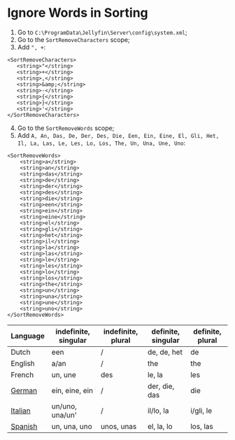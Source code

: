 # Ignore Words in Sorting

1. Go to `C:\ProgramData\Jellyfin\Server\config\system.xml`;
2. Go to the `SortRemoveCharacters` scope;
3. Add `", +`:
 ```
<SortRemoveCharacters>
    <string>"</string>
    <string>+</string>
    <string>,</string>
    <string>&amp;</string>
    <string>-</string>
    <string>{</string>
    <string>}</string>
    <string>'</string>
</SortRemoveCharacters>
```
4. Go to the `SortRemoveWords` scope;
5. Add `A, An, Das, De, Der, Des, Die, Een, Ein, Eine, El, Gli, Het, Il, La, Las, Le, Les, Lo, Los, The, Un, Una, Une, Uno`:
```
<SortRemoveWords>
    <string>a</string>
    <string>an</string>
    <string>das</string>
    <string>de</string>
    <string>der</string>
    <string>des</string>
    <string>die</string>
    <string>een</string>
    <string>ein</string>
    <string>eine</string>
    <string>el</string>
    <string>gli</string>
    <string>het</string>
    <string>il</string>
    <string>la</string>
    <string>las</string>
    <string>le</string>
    <string>les</string>
    <string>lo</string>
    <string>los</string>
    <string>the</string>
    <string>un</string>
    <string>una</string>
    <string>une</string>
    <string>uno</string>
</SortRemoveWords>
```

| Language                                                      | indefinite, singular | indefinite, plural | definite, singular | definite, plural |
|---------------------------------------------------------------|----------------------|--------------------|--------------------|------------------|
| Dutch                                                         | een                  | /                  | de, de, het        | de               |
| English                                                       | a/an                 | /                  | the                | the              |
| French                                                        | un, une              | des                | le, la             | les              |
| [German](https://en.wikipedia.org/wiki/German_articles)       | ein, eine, ein       | /                  | der, die, das      | die              |
| [Italian](https://en.wikipedia.org/wiki/Italian_grammar)      | un/uno, una/un'      | /                  | il/lo, la          | i/gli, le        |
| [Spanish](https://en.wikipedia.org/wiki/Spanish_determiners)  | un, una, uno         | unos, unas         | el, la, lo         | los, las         |
